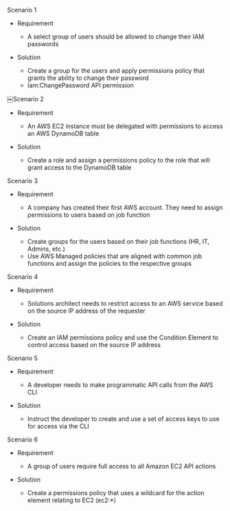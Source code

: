 Scenario 1

- Requirement
    
    - A select group of users should be allowed to change their IAM passwords
- Solution
    
    - Create a group for the users and apply permissions policy that grants the ability to change their password
    - Iam:ChangePassword API permission

￼Scenario 2

- Requirement
    
    - An AWS EC2 instance must be delegated with permissions to access an AWS DynamoDB table
- Solution
    
    - Create a role and assign a permissions policy to the role that will grant access to the DynamoDB table
 
Scenario 3

- Requirement
    
    - A company has created their first AWS account. They need to assign permissions to users based on job function
- Solution
    
    - Create groups for the users based on their job functions (HR, IT, Admins, etc.)
    - Use AWS Managed policies that are aligned with common job functions and assign the policies to the respective groups
 
Scenario 4

- Requirement
    
    - Solutions architect needs to restrict access to an AWS service based on the source IP address of the requester
- Solution
    
    - Create an IAM permissions policy and use the Condition Element to control access based on the source IP address
 
Scenario 5

- Requirement
    
    - A developer needs to make programmatic API calls from the AWS CLI
- Solution
    
    - Instruct the developer to create and use a set of access keys to use for access via the CLI
 
Scenario 6

- Requirement
    
    - A group of users require full access to all Amazon EC2 API actions
- Solution
    
    - Create a permissions policy that uses a wildcard for the action element relating to EC2 (ec2:*)